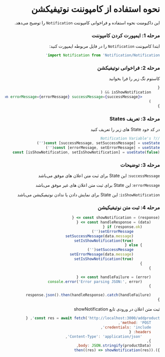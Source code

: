 <div style="direction: rtl;" >

# نحوه استفاده از کامپوننت نوتیفیکشن

این داکیومنت نحوه استفاده و فراخوانی کامپوننت `Notification` را توضیح می‌دهد.

### مرحله 1: ایمپورت کردن کامپوننت

ابتدا کامپوننت `Notification` را در فایل مربوطه ایمپورت کنید:

```jsx
import Notification from 'Notification/Notification'
```

### مرحله 2: فراخوانی نوتیفیکشن

کاستوم تگ زیر را فرا بخوانید

```jsx
{
	isShowNotification && (
		<Notification errorMessage={errorMessage} successMessage={successMessage} />
	)
}
```

### مرحله 3: تعریف States

در کد خود State های زیر را تعریف کنید

```jsx
//? Notification Variable's
const [successMessage, setSuccessMessage] = useState('')
const [errorMessage, setErrorMessage] = useState('')
const [isShowNotification, setIsShowNotification] = useState(false)
```

### مرحله 3: توضیحات

`successMessage`: این State برای ثبت متن اعلان های موفق می‌باشد

`errorMessage`: این State برای ثبت متن اعلان های غیر موفق می‌باشد

`isShowNotification`: این State برای نمایش دادن یا ندادن نوتیفیکیشن می‌باشد

### مرحله 4: ثبت متن نوتیفیکیشن

```jsx
const showNotification = (response) => {
	const handleResponse = (data) => {
		if (response.ok) {
			setErrorMessage('')
			setSuccessMessage(data.message)
			setIsShowNotification(true)
		} else {
			setSuccessMessage('')
			setErrorMessage(data.message)
			setIsShowNotification(true)
		}
	}

	const handleFailure = (error) => {
		console.error('Error parsing JSON:', error)
	}

	response.json().then(handleResponse).catch(handleFailure)
}
```

ثبت متن اعلان در ورودی تابع showNotification

```jsx
const res = await fetch('http://localhost:3000/addproduct', {
	method: 'POST',
	credentials: 'include',
	headers: {
		'Content-Type': 'application/json',
	},
	body: JSON.stringify(productData),
}).then((res) => showNotification(res))
```
